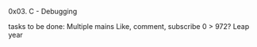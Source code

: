 0x03. C - Debugging

tasks to be done:
	Multiple mains
	Like, comment, subscribe
	0 > 972?
	 Leap year
